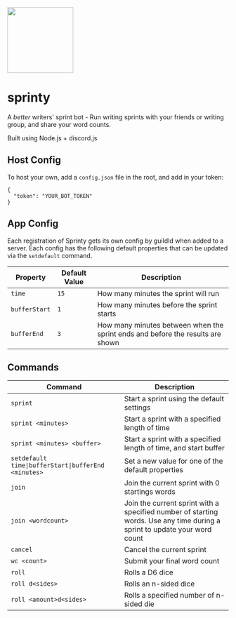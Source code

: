 <img src="https://raw.githubusercontent.com/jpmoormann/sprinty/main/Sprinty-logo.png" style="width:150px;display:block"/>

# sprinty
A *better* writers' sprint bot - Run writing sprints with your friends or writing group, and share your word counts.

Built using Node.js + discord.js

## Host Config
To host your own, add a `config.json` file in the root, and add in your token:
```
{
  "token": "YOUR_BOT_TOKEN"
}
```

## App Config
Each registration of Sprinty gets its own config by guildId when added to a server. Each config has the following default properties that can be updated via the `setdefault` command.

|Property|Default Value|Description|
|---|---|---|
|`time`|`15`|How many minutes the sprint will run|
|`bufferStart`|`1`|How many minutes before the sprint starts|
|`bufferEnd`|`3`|How many minutes between when the sprint ends and before the results are shown|

## Commands
|Command|Description|
|---|---|
|`sprint`|Start a sprint using the default settings|
|`sprint <minutes>`|Start a sprint with a specified length of time|
|`sprint <minutes> <buffer>`|Start a sprint with a specified length of time, and start buffer|
|`setdefault time\|bufferStart\|bufferEnd <minutes>`|Set a new value for one of the default properties|
|`join`|Join the current sprint with 0 startings words|
|`join <wordcount>`|Join the current sprint with a specified number of starting words. Use any time during a sprint to update your word count|
|`cancel`|Cancel the current sprint|
|`wc <count>`|Submit your final word count |
|`roll`|Rolls a D6 dice|
|`roll d<sides>`|Rolls an n-sided dice|
|`roll <amount>d<sides>`|Rolls a specified number of n-sided die|